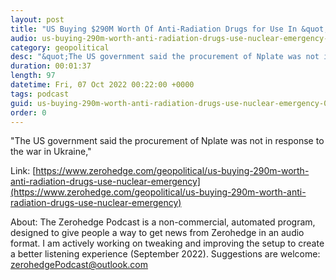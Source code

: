 ```yaml
---
layout: post
title: "US Buying $290M Worth Of Anti-Radiation Drugs for Use In &quot;Nuclear Emergency&quot;"
audio: us-buying-290m-worth-anti-radiation-drugs-use-nuclear-emergency-0
category: geopolitical
desc: "&quot;The US government said the procurement of Nplate was not in response to the war in Ukraine,&quot;"
duration: 00:01:37
length: 97
datetime: Fri, 07 Oct 2022 00:22:00 +0000
tags: podcast
guid: us-buying-290m-worth-anti-radiation-drugs-use-nuclear-emergency-0
order: 0
---
```

&quot;The US government said the procurement of Nplate was not in response to the war in Ukraine,&quot;

Link: [https://www.zerohedge.com/geopolitical/us-buying-290m-worth-anti-radiation-drugs-use-nuclear-emergency](https://www.zerohedge.com/geopolitical/us-buying-290m-worth-anti-radiation-drugs-use-nuclear-emergency)

About: The Zerohedge Podcast is a non-commercial, automated program, designed to give people a way to get news from Zerohedge in an audio format.  I am actively working on tweaking and improving the setup to create a better listening experience (September 2022).  Suggestions are welcome: [zerohedgePodcast@outlook.com](mailto:zerohedgePodcast@outlook.com)
